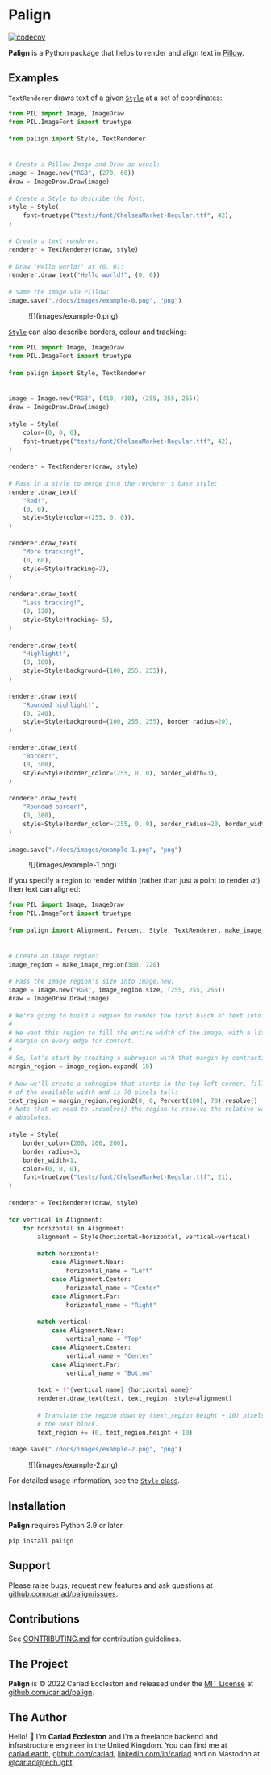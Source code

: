 # Palign

[![codecov](https://codecov.io/gh/cariad/palign/branch/main/graph/badge.svg?token=m2tDKm3v3E)](https://codecov.io/gh/cariad/palign)

**Palign** is a Python package that helps to render and align text in [Pillow](https://python-pillow.org/).

## Examples

`TextRenderer` draws text of a given [`Style`](./style.md) at a set of coordinates:

```python
from PIL import Image, ImageDraw
from PIL.ImageFont import truetype

from palign import Style, TextRenderer


# Create a Pillow Image and Draw as usual:
image = Image.new("RGB", (270, 60))
draw = ImageDraw.Draw(image)

# Create a Style to describe the font:
style = Style(
    font=truetype("tests/font/ChelseaMarket-Regular.ttf", 42),
)

# Create a text renderer:
renderer = TextRenderer(draw, style)

# Draw "Hello world!" at (0, 0):
renderer.draw_text("Hello world!", (0, 0))

# Same the image via Pillow:
image.save("./docs/images/example-0.png", "png")
```

<figure markdown>
  ![](images/example-0.png)
</figure>

[`Style`](./style.md) can also describe borders, colour and tracking:

```python
from PIL import Image, ImageDraw
from PIL.ImageFont import truetype

from palign import Style, TextRenderer


image = Image.new("RGB", (410, 410), (255, 255, 255))
draw = ImageDraw.Draw(image)

style = Style(
    color=(0, 0, 0),
    font=truetype("tests/font/ChelseaMarket-Regular.ttf", 42),
)

renderer = TextRenderer(draw, style)

# Pass in a style to merge into the renderer's base style:
renderer.draw_text(
    "Red!",
    (0, 0),
    style=Style(color=(255, 0, 0)),
)

renderer.draw_text(
    "More tracking!",
    (0, 60),
    style=Style(tracking=2),
)

renderer.draw_text(
    "Less tracking!",
    (0, 120),
    style=Style(tracking=-5),
)

renderer.draw_text(
    "Highlight!",
    (0, 180),
    style=Style(background=(100, 255, 255)),
)

renderer.draw_text(
    "Rounded highlight!",
    (0, 240),
    style=Style(background=(100, 255, 255), border_radius=20),
)

renderer.draw_text(
    "Border!",
    (0, 300),
    style=Style(border_color=(255, 0, 0), border_width=3),
)

renderer.draw_text(
    "Rounded border!",
    (0, 360),
    style=Style(border_color=(255, 0, 0), border_radius=20, border_width=3),
)

image.save("./docs/images/example-1.png", "png")
```

<figure markdown>
  ![](images/example-1.png)
</figure>

If you specify a region to render within (rather than just a point to render _at_) then text can aligned:

```python
from PIL import Image, ImageDraw
from PIL.ImageFont import truetype

from palign import Alignment, Percent, Style, TextRenderer, make_image_region


# Create an image region:
image_region = make_image_region(300, 720)

# Pass the image region's size into Image.new:
image = Image.new("RGB", image_region.size, (255, 255, 255))
draw = ImageDraw.Draw(image)

# We're going to build a region to render the first block of text into.
#
# We want this region to fill the entire width of the image, with a little
# margin on every edge for comfort.
#
# So, let's start by creating a subregion with that margin by contracting in:
margin_region = image_region.expand(-10)

# Now we'll create a subregion that starts in the top-left corner, fills 100%
# of the available width and is 70 pixels tall:
text_region = margin_region.region2(0, 0, Percent(100), 70).resolve()
# Note that we need to .resolve() the region to resolve the relative values to
# absolutes.

style = Style(
    border_color=(200, 200, 200),
    border_radius=3,
    border_width=1,
    color=(0, 0, 0),
    font=truetype("tests/font/ChelseaMarket-Regular.ttf", 21),
)

renderer = TextRenderer(draw, style)

for vertical in Alignment:
    for horizontal in Alignment:
        alignment = Style(horizontal=horizontal, vertical=vertical)

        match horizontal:
            case Alignment.Near:
                horizontal_name = "Left"
            case Alignment.Center:
                horizontal_name = "Center"
            case Alignment.Far:
                horizontal_name = "Right"

        match vertical:
            case Alignment.Near:
                vertical_name = "Top"
            case Alignment.Center:
                vertical_name = "Center"
            case Alignment.Far:
                vertical_name = "Bottom"

        text = f"{vertical_name} {horizontal_name}"
        renderer.draw_text(text, text_region, style=alignment)

        # Translate the region down by (text_region.height + 10) pixels for
        # the next block.
        text_region += (0, text_region.height + 10)

image.save("./docs/images/example-2.png", "png")
```

<figure markdown>
  ![](images/example-2.png)
</figure>

For detailed usage information, see the [`Style` class](./style.md).

## Installation

**Palign** requires Python 3.9 or later.

```console
pip install palign
```

## Support

Please raise bugs, request new features and ask questions at [github.com/cariad/palign/issues](https://github.com/cariad/palign/issues).

## Contributions

See [CONTRIBUTING.md](https://github.com/cariad/palign/blob/main/CONTRIBUTING.md) for contribution guidelines.

## The Project

**Palign** is &copy; 2022 Cariad Eccleston and released under the [MIT License](https://github.com/cariad/palign/blob/main/LICENSE) at [github.com/cariad/palign](https://github.com/cariad/palign).

## The Author

Hello! 👋 I'm **Cariad Eccleston** and I'm a freelance backend and infrastructure engineer in the United Kingdom. You can find me at [cariad.earth](https://cariad.earth), [github.com/cariad](https://github.com/cariad), [linkedin.com/in/cariad](https://linkedin.com/in/cariad) and on Mastodon at [@cariad@tech.lgbt](https://tech.lgbt/@cariad).
